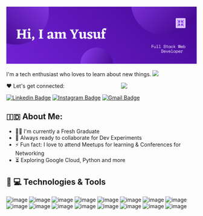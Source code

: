 ![image](GitHub_Header.png)
<!-- You can create your own header images using Canva, it has a lot of templates. If you do, use the following link https://www.canva.com/join/celeriac-tread-jellyfish -->
I'm a tech enthusiast who loves to learn about new things. <img src="https://media.giphy.com/media/hvRJCLFzcasrR4ia7z/giphy.gif" width="25px"></a>

<img align='right' src='https://media.giphy.com/media/bcKmIWkUMCjVm/giphy.gif' width='200"'>

:heart: Let's get connected:

[![Linkedin Badge](https://img.shields.io/badge/LinkedIn-0077B5?style=for-the-badge&logo=linkedin&logoColor=white&link=https://www.linkedin.com/in/iamaripin/)](https://www.linkedin.com/in/iamaripin/)
[![Instagram Badge](https://img.shields.io/badge/Twitter-1DA1F2?style=for-the-badge&logo=twitter&logoColor=white&link=https://www.twitter.com/iamaripin/)](https://www.twitter.com/iamaripin/)
[![Gmail Badge](https://img.shields.io/badge/Gmail-D14836?style=for-the-badge&logo=gmail&logoColor=white&link=mailto:arifiny34@gmail.com)](mailto:arifiny34@gmail.com)
## 🇮🇩 About Me:
- :student: I'm currently a Fresh Graduate
- :rocket: Always ready to collaborate for Dev Experiments
- :zap: Fun fact: I love to attend Meetups for learning & Conferences for Networking
- :hourglass_flowing_sand:  Exploring Google Cloud, Python and more

## :rocket: :computer: Technologies & Tools
![image](https://img.shields.io/badge/Arch_Linux-1793D1?style=for-the-badge&logo=arch-linux&logoColor=white)
![image](https://img.shields.io/badge/Windows-0078D6?style=for-the-badge&logo=windows&logoColor=white)
![image](https://img.shields.io/badge/PHP-777BB4?style=for-the-badge&logo=php&logoColor=white)
![image](https://img.shields.io/badge/next.js-000000?style=for-the-badge&logo=nextdotjs&logoColor=white)
![image](https://img.shields.io/badge/fastapi-109989?style=for-the-badge&logo=FASTAPI&logoColor=white)
![image](https://img.shields.io/badge/Codeigniter-EF4223?style=for-the-badge&logo=codeigniter&logoColor=white)
![image](https://img.shields.io/badge/MySQL-005C84?style=for-the-badge&logo=mysql&logoColor=white)
![image](https://img.shields.io/badge/CSS3-1572B6?style=for-the-badge&logo=css3&logoColor=white)
![image](https://img.shields.io/badge/Bootstrap-563D7C?style=for-the-badge&logo=bootstrap&logoColor=white)
![image](https://img.shields.io/badge/Tailwind_CSS-38B2AC?style=for-the-badge&logo=tailwind-css&logoColor=white)
![image](https://img.shields.io/badge/GitHub-100000?style=for-the-badge&logo=github&logoColor=white)
![image](https://img.shields.io/badge/GitLab-330F63?style=for-the-badge&logo=gitlab&logoColor=white)
![image](https://img.shields.io/badge/Visual_Studio_Code-0078D4?style=for-the-badge&logo=visual%20studio%20code&logoColor=white)
![image](https://img.shields.io/badge/Adobe%20Photoshop-31A8FF?style=for-the-badge&logo=Adobe%20Photoshop&logoColor=black)
![image](https://img.shields.io/badge/Adobe%20Illustrator-FF9A00?style=for-the-badge&logo=adobe%20illustrator&logoColor=white)
![image](https://img.shields.io/badge/Microsoft_Office-D83B01?style=for-the-badge&logo=microsoft-office&logoColor=white)
